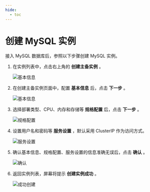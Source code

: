 ```yaml
---
hide:
  - toc
---
```


# 创建 MySQL 实例

接入 MySQL 数据库后，参照以下步骤创建 MySQL 实例。

1. 在实例列表中，点击右上角的 __创建主备实例__ 。

    ![基本信息](https://docs.daocloud.io/daocloud-docs-images/docs/middleware/mysql/images/create00.png)

2. 在创建主备实例页面中，配置 __基本信息__ 后，点击 __下一步__ 。

    ![基本信息](https://docs.daocloud.io/daocloud-docs-images/docs/middleware/mysql/images/create01.png)

3. 选择部署类型、CPU、内存和存储等 __规格配置__ 后，点击 __下一步__ 。

    ![规格配置](https://docs.daocloud.io/daocloud-docs-images/docs/middleware/mysql/images/create02.png)

4. 设置用户名和密码等 __服务设置__ ，默认采用 ClusterIP 作为访问方式。

    ![服务设置](https://docs.daocloud.io/daocloud-docs-images/docs/middleware/mysql/images/create03.png)

5. 确认基本信息、规格配置、服务设置的信息准确无误后，点击 __确认__ 。

    ![确认](https://docs.daocloud.io/daocloud-docs-images/docs/middleware/mysql/images/create04.png)

6. 返回实例列表，屏幕将提示 __创建实例成功__ 。

    ![成功创建](https://docs.daocloud.io/daocloud-docs-images/docs/middleware/mysql/images/create05.png)
